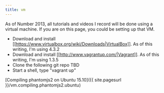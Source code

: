 ```yaml
---
title: vm
---
```

As of Number 2013, all tutorials and videos I record will be done using a virtual machine. If you are on this page, you could be setting up that VM.

* Download and install [[https://www.virtualbox.org/wiki/Downloads|VirtualBox]]. As of this writing, I'm using 4.3.2
* Download and install [[http://www.vagrantup.com/|Vagrant]]. As of this writing, I'm using 1.3.5
* Clone the following git repo TBD
* Start a shell, type "vagrant up"

[Compiling phantomjs2 on Ubuntu 15.10]({{ site.pagesurl }}/vm.compiling.phantomjs2.ubuntu)